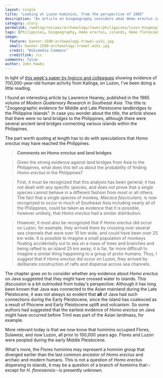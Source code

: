 ```yaml
---
layout: single
title: "Looking at Luzon hominins, from the perspective of 1985"
description: "An article on biogeography considers what Homo erectus in the Philippines would mean."
category: story
permalink: /weblog/reviews/archaeology/lower/philippines/luzon-biogeography-heaney-2018.html
tags: [Philippines, biogeography, Homo erectus, islands, Homo floresiensis]
image:
  feature: banner-1500-archaeology-trowel-wiki.jpg
  small: banner-1500-archaeology-trowel-wiki.jpg
  credit: "Wikimedia Commons"
  creditlink: /cc
comments: false
author: John Hawks
---
```


In light of <a href="http://dx.doi.org/10.1038/s41586-018-0072-8">this week's paper by Ingicco and colleagues</a> showing evidence of 700,000-year-old human activity from Kalinga, on Luzon, I've been doing a little reading.

I found an interesting article by Lawrence Heaney, published in the 1985 volume of <em>Modern Quaternary Research in Southeast Asia</em>. The title is: "Zoogeographic evidence for Middle and Late Pleistocene landbridges to the Philippine Islands". In case you wonder about the title, the article shows that there were no land bridges to the Philippines, although there were several ancient land bridges connecting various islands within the Philippines.

The part worth quoting at length has to do with speculations that <em>Homo erectus</em> may have reached the Philippines.

<blockquote><strong>Comments on <em>Homo erectus</em> and land bridges</strong></blockquote>

<blockquote>Given the strong evidence against land bridges from Asia to the Philippines, what does this tell us about the probability of finding <em>Homo erectus</em> in the Philippines?</blockquote>

<blockquote>First, it must be recognized that this analysis has been general; it has not dealt with any specific species, and does not prove that a single species cannot behave in a different fashion from most or all others. The fact that a single species of monkey, <em>Macaca fascicularis</em>, is now recognized to occur in much of Southeast Asia including nearly all of the Philippines, could be taken as evidence that it is possible, however unlikely, that <em>Homo erectus</em> had a similar distribution.</blockquote>

<blockquote>However, it must also be recognized that if <em>Homo erectus</em> did occur on Luzon, for example, they arrived there by crossing over several sea channels that were over 10 km wide, and could have been over 25 km wide. It is possible to imagine a small population of monkeys floating accidentally out to sea on a mass of trees and branches and being rafted to an island 25 km away; it is far, far more difficult to imagine a similar thing happening to a group of proto-humans. Thus, I suggest that if <em>Homo erectus</em> did occur on Luzon, they arrived by deliberate construction of rafts and dispersal across sea channels. </blockquote>

The chapter goes on to consider whether any evidence about <em>Homo erectus</em> on Java suggested that they might have crossed water to islands. This discussion is a bit outmoded from today's perspective: Although it has long been known that Java was connected to the Asian mainland during the Late Pleistocene, it was not always so evident that <strong>all</strong> of Java had such connections during the Early Pleistocene, since the island has coalesced as a result of Pliocene and Early Pleistocene uplift and volcanism. So some authors had suggested that the earliest evidence of <em>Homo erectus</em> on Java might have occurred before Trinil was part of the Asian landmass, for example.

More relevant today is that we now know that hominins occupied Flores, Sulawesi, and now Luzon, all prior to 100,000 years ago. Flores and Luzon were peopled during the early Middle Pleistocene.

What's more, the Flores hominins may represent a hominin group that diverged earlier than the last common ancestor of <em>Homo erectus</em> and archaic and modern humans. This is not a question of <em>Homo erectus</em> dispersing to islands, it may be a question of a branch of hominins that--except for <em>H. floresiensis</em>--is presently unknown.
